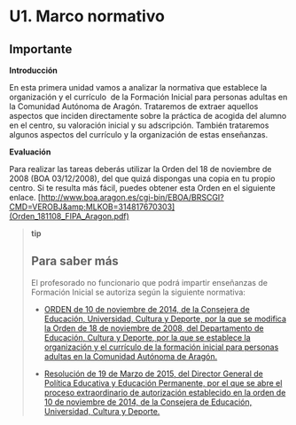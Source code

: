 
# U1. Marco normativo

## Importante

**Introducción**

En esta primera unidad vamos a analizar la normativa que establece la organización y el currículo  de la Formación Inicial para personas adultas en la Comunidad Autónoma de Aragón. Trataremos de extraer aquellos aspectos que inciden directamente sobre la práctica de acogida del alumno en el centro, su valoración inicial y su adscripción. También trataremos  algunos aspectos del currículo y la organización de estas enseñanzas.

**Evaluación**

Para realizar las tareas deberás utilizar la Orden del 18 de noviembre de 2008 (BOA 03/12/2008), del que quizá dispongas una copia en tu propio centro. Si te resulta más fácil, puedes obtener esta Orden en el siguiente enlace. [http://www.boa.aragon.es/cgi-bin/EBOA/BRSCGI?CMD=VEROBJ&amp;MLKOB=314817670303](Orden_181108_FIPA_Aragon.pdf)

>**tip**
>## Para saber más
>
>El profesorado no funcionario que podrá impartir enseñanzas de Formación Inicial se autoriza según la siguiente normativa:
>
>* [ORDEN de 10 de noviembre de 2014, de la Consejera de Educación, Universidad, Cultura y Deporte, por la que se modifica la Orden de 18 de noviembre de 2008, del Departamento de Educación, Cultura y Deporte, por la que se establece la organización y el currículo de la formación inicial para personas adultas en la Comunidad Autónoma de Aragón.](http://aularagon.catedu.es/materialesaularagon2013/fepa/FIPA%20Orden%2010noviembre2014.pdf)
>- [Resolución de 19 de Marzo de 2015, del Director General de Política Educativa y Educación Permanente, por el que se abre el proceso extraordinario de autorización establecido en la orden de 10 de noviembre de 2014, de la Consejera de Educación, Universidad, Cultura y Deporte.](http://aularagon.catedu.es/materialesaularagon2013/fepa/FIPA%20Orden%2019marzo2015.pdf)
